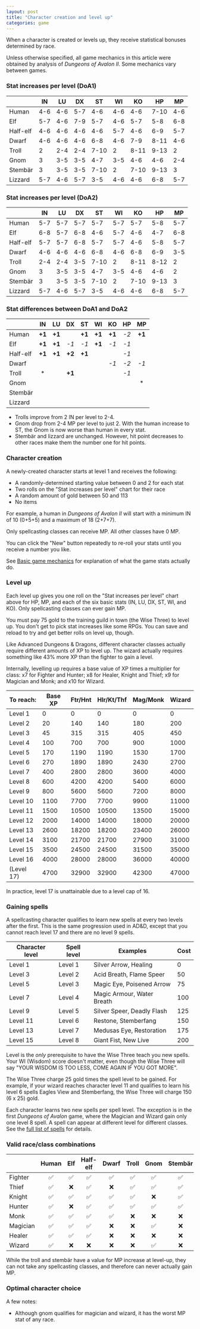 ```yaml
---
layout: post
title: "Character creation and level up"
categories: game
---
```


When a character is created or levels up, they receive statistical bonuses
determined by race.

Unless otherwise specified, all game mechanics in this article were obtained by
analysis of _Dungeons of Avalon II_. Some mechanics vary between games.

### Stat increases per level (DoA1)

|              |  IN  |  LU  |  DX  |  ST  |  WI  |  KO  |  HP  |  MP  |
|--------------|------|------|------|------|------|------|------|------|
| Human        | 4-6  | 4-6  | 5-7  | 4-6  | 4-6  | 4-6  | 7-10 | 4-6  |
| Elf          | 5-7  | 4-6  | 7-9  | 5-7  | 4-6  | 5-7  | 5-8  | 6-8  |
| Half-elf     | 4-6  | 4-6  | 4-6  | 4-6  | 5-7  | 4-6  | 6-9  | 5-7  |
| Dwarf        | 4-6  | 4-6  | 4-6  | 6-8  | 4-6  | 7-9  | 8-11 | 4-6  |
| Troll        | 2    | 2-4  | 2-4  | 7-10 | 2    | 8-11 | 9-13 | 2    |
| Gnom         | 3    | 3-5  | 3-5  | 4-7  | 3-5  | 4-6  | 4-6  | 2-4  |
| Stemb&auml;r | 3    | 3-5  | 3-5  | 7-10 | 2    | 7-10 | 9-13 | 3    |
| Lizzard      | 5-7  | 4-6  | 5-7  | 3-5  | 4-6  | 4-6  | 6-8  | 5-7  |

### Stat increases per level (DoA2)

|              |  IN  |  LU  |  DX  |  ST  |  WI  |  KO  |  HP  |  MP  |
|--------------|------|------|------|------|------|------|------|------|
| Human        | 5-7  | 5-7  | 5-7  | 5-7  | 5-7  | 5-7  | 5-8  | 5-7  |
| Elf          | 6-8  | 5-7  | 6-8  | 4-6  | 5-7  | 4-6  | 4-7  | 6-8  |
| Half-elf     | 5-7  | 5-7  | 6-8  | 5-7  | 5-7  | 4-6  | 5-8  | 5-7  |
| Dwarf        | 4-6  | 4-6  | 4-6  | 6-8  | 4-6  | 6-8  | 6-9  | 3-5  |
| Troll        | 2-4  | 2-4  | 3-5  | 7-10 | 2    | 8-11 | 8-12 | 2    |
| Gnom         | 3    | 3-5  | 3-5  | 4-7  | 3-5  | 4-6  | 4-6  | 2    |
| Stemb&auml;r | 3    | 3-5  | 3-5  | 7-10 | 2    | 7-10 | 9-13 | 3    |
| Lizzard      | 5-7  | 4-6  | 5-7  | 3-5  | 4-6  | 4-6  | 6-8  | 5-7  |

### Stat differences between DoA1 and DoA2

|              |  IN  |  LU  |  DX  |  ST  |  WI  |  KO  |  HP  |  MP  |
|--------------|:----:|:----:|:----:|:----:|:----:|:----:|:----:|:----:|
| Human        |__+1__|__+1__|      |__+1__|__+1__|__+1__| _-2_ |__+1__|
| Elf          |__+1__|__+1__| _-1_ | _-1_ |__+1__| _-1_ | _-1_ |      |
| Half-elf     |__+1__|__+1__|__+2__|__+1__|      |      | _-1_ |      |
| Dwarf        |      |      |      |      |      | _-1_ | _-2_ | _-1_ |
| Troll        |&#42; |      |__+1__|      |      |      | _-1_ |      |
| Gnom         |      |      |      |      |      |      |      |&#42; |
| Stemb&auml;r |      |      |      |      |      |      |      |      |
| Lizzard      |      |      |      |      |      |      |      |      |

* Trolls improve from 2 IN per level to 2-4.
* Gnom drop from 2-4 MP per level to just 2. With the human increase to ST, the
  Gnom is now worse than human in every stat.
* Stemb&auml;r and lizzard are unchanged. However, hit point decreases to other
  races make them the number one for hit points.

### Character creation

A newly-created character starts at level 1 and receives the following:

* A randomly-determined starting value between 0 and 2 for each stat
* Two rolls on the "Stat increases per level" chart for their race
* A random amount of gold between 50 and 113 
* No items

For example, a human in _Dungeons of Avalon II_ will start with a minimum IN of
10 (0+5+5) and a maximum of 18 (2+7+7).

Only spellcasting classes can receive MP. All other classes have 0 MP.

You can click the "New" button repeatedly to re-roll your stats until you
receive a number you like.

See [Basic game mechanics](../game/basics.html) for explanation of what the game
stats actually do.

### Level up

Each level up gives you one roll on the "Stat increases per level" chart above
for HP, MP, and each of the six basic stats (IN, LU, DX, ST, WI, and KO). Only
spellcasting classes can ever gain MP.

You must pay 75 gold to the training guild in town (the Wise Three) to level up.
You don't get to pick stat increases like some RPGs. You can save and reload to
try and get better rolls on level up, though.

Like Advanced Dungeons & Dragons, different character classes actually require
different amounts of XP to level up. The wizard actually requires something like
43% more XP than the fighter to gain a level.

Internally, levelling up requires a base value of XP times a multiplier for
class: x7 for Fighter and Hunter; x8 for Healer, Knight and Thief; x9 for
Magician and Monk; and x10 for Wizard.

| To reach: | Base XP | Ftr/Hnt     | Hlr/Kt/Thf  | Mag/Monk    | Wizard      |
|-----------|---------|-------------|-------------|-------------|-------------|
| Level  1  |     0   |        0    |        0    |        0    |        0    |
| Level  2  |    20   |      140    |      140    |      180    |      200    |
| Level  3  |    45   |      315    |      315    |      405    |      450    |
| Level  4  |   100   |      700    |      700    |      900    |     1000    |
| Level  5  |   170   |     1190    |     1190    |     1530    |     1700    |
| Level  6  |   270   |     1890    |     1890    |     2430    |     2700    |
| Level  7  |   400   |     2800    |     2800    |     3600    |     4000    |
| Level  8  |   600   |     4200    |     4200    |     5400    |     6000    |
| Level  9  |   800   |     5600    |     5600    |     7200    |     8000    |
| Level 10  |  1100   |     7700    |     7700    |     9900    |    11000    |
| Level 11  |  1500   |    10500    |    10500    |    13500    |    15000    |
| Level 12  |  2000   |    14000    |    14000    |    18000    |    20000    |
| Level 13  |  2600   |    18200    |    18200    |    23400    |    26000    |
| Level 14  |  3100   |    21700    |    21700    |    27900    |    31000    |
| Level 15  |  3500   |    24500    |    24500    |    31500    |    35000    |
| Level 16  |  4000   |    28000    |    28000    |    36000    |    40000    |
| (Level 17)|  4700   |    32900    |    32900    |    42300    |    47000    |

In practice, level 17 is unattainable due to a level cap of 16.

### Gaining spells

A spellcasting character qualifies to learn new spells at every two levels after
the first. This is the same progression used in AD&D, except that you cannot
reach level 17 and there are no level 9 spells.

| Character level | Spell level | Examples                   | Cost |
|-----------------|-------------|----------------------------|------|
|   Level  1      |  Level  1   | Silver Arrow, Healing      |    0 |
|   Level  3      |  Level  2   | Acid Breath, Flame Speer   |   50 |
|   Level  5      |  Level  3   | Magic Eye, Poisened Arrow  |   75 |
|   Level  7      |  Level  4   | Magic Armour, Water Breath |  100 |
|   Level  9      |  Level  5   | Silver Speer, Deadly Flash |  125 |
|   Level 11      |  Level  6   | Restone, Stemberfang       |  150 |
|   Level 13      |  Level  7   | Medusas Eye, Restoration   |  175 |
|   Level 15      |  Level  8   | Giant Fist, New Live       |  200 |

Level is the _only_ prerequisite to have the Wise Three teach you new spells.
Your WI (Wisdom) score doesn't matter, even though the Wise Three will say "YOUR
WISDOM IS TOO LESS, COME AGAIN IF YOU GOT MORE".

The Wise Three charge 25 gold times the spell level to be gained. For example,
if your wizard reaches character level 11 and qualifies to learn his level 6
spells Eagles View and Stemberfang, the Wise Three will charge 150 (6 x 25)
gold.

Each character learns two new spells per spell level. The exception is in
the first _Dungeons of Avalon_ game, where the Magician and Wizard gain only one
level 8 spell. A spell can appear at different level for different classes.
See the [full list of spells](../game/spells.html) for details.

### Valid race/class combinations

|         |Human|Elf|Half-elf|Dwarf|Troll|Gnom|Stemb&auml;r|Lizzard |
|---------|:---:|:-:|:------:|:---:|:---:|:--:|:----------:|:------:|
|Fighter  | :white_check_mark: |:white_check_mark:|  :white_check_mark:   | :white_check_mark: | :white_check_mark: |:white_check_mark: |    :white_check_mark:     |  :white_check_mark:   |
|Thief    | :white_check_mark: |:x:|  :white_check_mark:   | :x: | :white_check_mark: |:white_check_mark: |    :white_check_mark:     |  :x:   |
|Knight   | :white_check_mark: |:white_check_mark:|  :white_check_mark:   | :white_check_mark: | :white_check_mark: |:x: |    :white_check_mark:     |  :x:   |
|Hunter   | :white_check_mark: |:x:|  :white_check_mark:   | :white_check_mark: | :white_check_mark: |:white_check_mark: |    :white_check_mark:     |  :white_check_mark:   |
|Monk     | :white_check_mark: |:white_check_mark:|  :white_check_mark:   | :white_check_mark: | :x: |:x: |    :x:     |  :x:   |
|Magician | :white_check_mark: |:white_check_mark:|  :white_check_mark:   | :x: | :x: |:white_check_mark: |    :x:     |  :white_check_mark:   |
|Healer   | :white_check_mark: |:white_check_mark:|  :white_check_mark:   | :x: | :x: |:x: |    :x:     |  :x:   |
|Wizard   | :white_check_mark: |:x:|  :x:   | :x: | :x: |:white_check_mark: |    :x:     |  :white_check_mark:   |

While the troll and stemb&auml;r have a value for MP increase at level-up, they
can not take any spellcasting classes, and therefore can never actually gain MP.

### Optimal character choice

A few notes:

- Although gnom qualifies for magician and wizard, it has the worst MP stat of
  any race.
